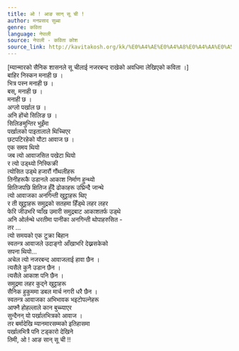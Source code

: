 ```yaml
---
title: ओ ! आङ सान् सू ची !
author: मनप्रसाद सुब्बा
genre: कविता
language: नेपाली
source: नेपाली - कविता कोश
source_link: http://kavitakosh.org/kk/%E0%A4%AE%E0%A4%A8%E0%A4%AA%E0%A5%8D%E0%A4%B0%E0%A4%B8%E0%A4%BE%E0%A4%A6_%E0%A4%B8%E0%A5%81%E0%A4%AC%E0%A5%8D%E0%A4%AC%E0%A4%BE
---
```


\[म्यान्मारको सैनिक शासनले सू चीलाई नजरबन्द राखेको अवधिमा लेखिएको कविता ।\]  
बाहिर निस्कन मनाही छ ।  
भित्र पस्न मनाही छ ।  
बस्, मनाही छ ।  
मनाही छ ।  
अग्लो पर्खाल छ ।  
अनि होंचो सिलिङ छ ।  
सिलिङमुन्तिर भुइँमा  
पर्खालको पाइतालाले थिच्चिएर  
छटपटिरहेको यौटा आवाज छ ।  
एक समय थियो  
जब त्यो आवाजसित पखेटा थियो  
र त्यो उड्थ्यो निस्फिक्री  
त्योसित उड्थे हजारौं गौंथलीहरू  
तिनीहरूकै उडानले आकाश निर्माण हुन्थ्यो  
क्षितिजपछि क्षितिज हुँदै ढोकाहरू उघ्रिन्दै जान्थे  
त्यो आवाजका अनगिन्ती खुट्टाहरू थिए  
र ती खुट्टाहरू समुद्रको सतहमा हिँड्थे लहर लहर  
फेरि जीउभरि प्वाँख उमारी समुद्रबाट आकाशतर्फ उड्थे  
अनि ओर्लन्थे धरतीमा पानीका अनगिन्ती थोपाहरुसित -  
तर ...  
त्यो समयको एक टुक्रा बिहान  
स्वतन्त्र आवाजले उदाङ्गो आँखाभरि देख्नसकेको  
सपना थियो...  
अचेल त्यो नजरबन्द आवाजलाई हावा छैन ।  
त्यसैले कुनै उडान छैन ।  
त्यसैले आकाश पनि छैन ।  
समुद्रमा लहर कुद्ने खुट्टाहरू  
सैनिक हुकुममा डबल मार्च नगरी धरै छैन ।  
स्वतन्त्र आवाजका अभिभावक भइटोपल्नेहरू  
आफ्नै होहल्लाले कान बुच्च्याएर  
सुन्दैनन् यो पर्खालभित्रको आवाज ।  
तर बर्मादेखि म्यानमारसम्मको इतिहासमा  
पर्खालभित्रै पनि टड्कारो देखिने  
तिमी, ओ ! आङ सान् सू ची !!
